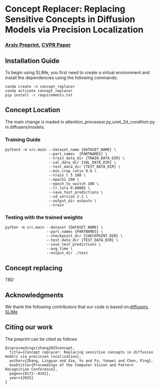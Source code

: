 # Concept Replacer: Replacing Sensitive Concepts in Diffusion Models via Precision Localization
###  [Arxiv Preprint](https://arxiv.org/abs/2412.01244),  [CVPR Paper](https://openaccess.thecvf.com/content/CVPR2025/papers/Zhang_Concept_Replacer_Replacing_Sensitive_Concepts_in_Diffusion_Models_via_Precision_CVPR_2025_paper.pdf)

## Installation Guide
To begin using SLiMe, you first need to create a virtual environment and install the dependencies using the following commands:
```
conda create -n concept_replacer
conda activate concept_replacer
pip install -r requirements.txt
```
## Concept Location
The main change is maded in attention_processor.py,unet_2d_condition.py in diffusers/models.
### Training Guide
```
python3 -m src.main --dataset_name {DATASET_NAME} \
                    --part_names  {PARTNAMES} \
                    --train_data_dir {TRAIN_DATA_DIR} \
                    --val_data_dir {VAL_DATA_DIR} \
                    --test_data_dir {TEST_DATA_DIR} \
                    --min_crop_ratio 0.6 \
                    --train_t 5 100 \
                    --epochs 200 \
                    --epoch_to_switch 100 \
                    --lr_lora 0.00005 \
                    --save_test_predictions \
                    --sd_version 2.1 \
                    --output_dir outputs \
                    --train
```

### Testing with the trained weights
```
python -m src.main --dataset {DATASET_NAME} \
                   --part_names {PARTNAMES} \
                   --checkpoint_dir {CHECKPOINT_DIR} \
                   --test_data_dir {TEST_DATA_DIR} \
                   --save_test_predictions \
                   --avg_time \
                   --output_dir ./test
```

## Concept replacing
TBD

## Acknowledgments
We thank the following contributors that our code is based on:[diffusers](https://github.com/huggingface/diffusers), [SLiMe](https://github.com/aliasgharkhani/SLiMe)

## Citing our work
The preprint can be cited as follows
```
@inproceedings{zhang2025concept,
  title={Concept replacer: Replacing sensitive concepts in diffusion models via precision localization},
  author={Zhang, Lingyun and Xie, Yu and Fu, Yanwei and Chen, Ping},
  booktitle={Proceedings of the Computer Vision and Pattern Recognition Conference},
  pages={8172--8181},
  year={2025}
}
```
